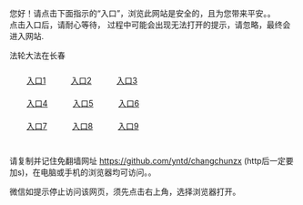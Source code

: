 您好！请点击下面指示的“入口”，浏览此网站是安全的，且为您带来平安。。 <br/>
点击入口后，请耐心等待， 过程中可能会出现无法打开的提示，请忽略，最终会进入网站. </br>

法轮大法在长春<br/>
<div style="padding:10px"><a style="margin:20px" target="_blank" href="https://d2czl33zwbva49.cloudfront.net/2Qpsp?gvwgttlo" id="ccLink1" rel="nofollow">入口1</a> <a target="_blank" style="margin:20px" href="https://d1pzk6mv39vxmn.cloudfront.net/2Qpsp?ptzymkf" id="ccLink2" rel="nofollow">入口2</a> <a style="margin:20px" target="_blank" href="https://d8qz5zzvhchyp.cloudfront.net/2Qpsp?hrlxuj" id="ccLink3" rel="nofollow">入口3</a></div>

<div style="padding:10px" ><a style="margin:20px" target="_blank" href="https://d2czl33zwbva49.cloudfront.net/2Qpsp?gvwgttlo" id="ccLink4" rel="nofollow">入口4</a> <a style="margin:20px" href="https://d1pzk6mv39vxmn.cloudfront.net/2Qpsp?ptzymkf" target="_blank" id="ccLink5" rel="nofollow">入口5</a> <a style="margin:20px" href="https://d8qz5zzvhchyp.cloudfront.net/2Qpsp?hrlxuj" target="_blank" id="ccLink6" rel="nofollow">入口6</a></div>

<div style="padding:10px"><a style="margin:20px" target="_blank" href="https://d2czl33zwbva49.cloudfront.net/2Qpsp?gvwgttlo" id="ccLink7" rel="nofollow">入口7</a> <a style="margin:20px" href="https://d1pzk6mv39vxmn.cloudfront.net/2Qpsp?ptzymkf" target="_blank" id="ccLink8" rel="nofollow">入口8</a> <a style="margin:20px" target="_blank" href="https://d8qz5zzvhchyp.cloudfront.net/2Qpsp?hrlxuj" id="ccLink9" rel="nofollow">入口9</a></div>

<br/>



请复制并记住免翻墙网址 https://github.com/yntd/changchunzx (http后一定要加s)，在电脑或手机的浏览器均可访问。。<br/>

微信如提示停止访问该网页，须先点击右上角，选择浏览器打开。
